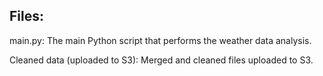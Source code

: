 ## Files:

main.py: The main Python script that performs the weather data analysis.

Cleaned data (uploaded to S3): Merged and cleaned files uploaded to S3.

